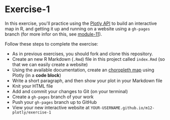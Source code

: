 # Exercise-1
In this exercise, you'll practice using the [Plotly API](https://plot.ly/r/) to build an interactive map in R, and getting it up and running on a website using a `gh-pages` branch (for more infor on this, see [module-11](https://github.com/INFO-201/m11-r-markdown)).

Follow these steps to complete the exercise:

- As in previous exercises, you should fork and clone this repository.
- Create an new R Markdown (`.Rmd`) file in this project called `index.Rmd` (so that we can easily create a website)
- Using the available documentation, create an [choropleth map](https://plot.ly/r/choropleth-maps/) using Plotly (in a **code block**)
- Write a short paragraph, and then show your plot in your Markdown file
- Knit your HTML file
- Add and commit your changes to Git (on your terminal)
- Create a `gh-pages` branch of your work
- Push your `gh-pages` branch up to GitHub
- View your new interactive website at `YOUR-USERNAME.github.io/m12-plotly/exercise-1`
